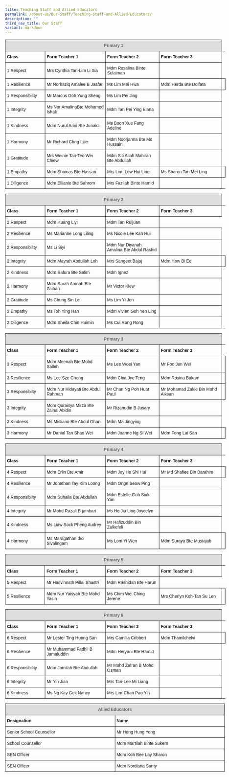 ```yaml
---
title: Teaching Staff and Allied Educators
permalink: /about-us/Our-Staff/Teaching-Staff-and-Allied-Educators/
description: ""
third_nav_title: Our Staff
variant: markdown
---
```

<style type="text/css">
.tg  {border-collapse:collapse;border-spacing:0;}
.tg td{border-color:black;border-style:solid;border-width:1px;font-family:Arial, sans-serif;font-size:14px;
  overflow:hidden;padding:10px 5px;word-break:normal;}
.tg th{border-color:black;border-style:solid;border-width:1px;font-family:Arial, sans-serif;font-size:14px;
  font-weight:normal;overflow:hidden;padding:10px 5px;word-break:normal;}
.tg .tg-cly1{text-align:left;vertical-align:middle}
.tg .tg-1wig{font-weight:bold;text-align:left;vertical-align:top}
.tg .tg-a4yv{background-color:#DDD;color:#666;font-weight:bold;text-align:center;vertical-align:top}
</style>
<table class="tg" style="undefined;table-layout: fixed; width: 720px">
<colgroup>
<col style="width: 131px">
<col style="width: 201px">
<col style="width: 179px">
<col style="width: 209px">
</colgroup>
<thead>
  <tr>
    <th class="tg-a4yv" colspan="4">Primary 1<br></th>
  </tr>
</thead>
<tbody>
  <tr>
    <td class="tg-1wig">Class</td>
    <td class="tg-1wig">Form Teacher 1</td>
    <td class="tg-1wig">Form Teacher 2</td>
    <td class="tg-1wig">Form Teacher 3</td>
  </tr>
  <tr>
    <td class="tg-cly1">1 Respect</td>
    <td class="tg-cly1">Mrs Cynthia Tan-Lim Li Xia</td>
    <td class="tg-cly1">Mdm Rosalina Binte Sulaiman</td>
    <td class="tg-cly1"></td>
  </tr>
  <tr>
    <td class="tg-cly1">1 Resilience</td>
    <td class="tg-cly1">Mr Norhaziq Amalee B Jaafar</td>
    <td class="tg-cly1">Ms Lim Mei Hwa</td>
		<td class="tg-cly1">Mdm Herda Bte Dolfata</td>
    <td class="tg-cly1"></td>
  </tr>
  <tr>
    <td class="tg-cly1">1 Responsibility</td>
    <td class="tg-cly1">Mr Marcus Goh Yong Sheng</td>
    <td class="tg-cly1">Ms Lim Pei Jing</td>
    <td class="tg-cly1"></td>
  </tr>
  <tr>
    <td class="tg-cly1">1 Integrity</td>
    <td class="tg-cly1">Ms Nur AmalinaBte Mohamed Ishak</td>
    <td class="tg-cly1">Mdm Tan Pei Ying Elana</td>
    <td class="tg-cly1"></td>
  </tr>
  <tr>
    <td class="tg-cly1">1 Kindness</td>
    <td class="tg-cly1">Mdm Nurul Arini Bte Junaidi</td>
    <td class="tg-cly1">Ms Boon Xue Fang Adeline</td>
    <td class="tg-cly1"></td>
  </tr>
  <tr>
    <td class="tg-cly1">1 Harmony</td>
    <td class="tg-cly1">Mr Richard Chng Lijie</td>
    <td class="tg-cly1">Mdm Noorjanna Bte Md Hussain</td>
    <td class="tg-cly1"></td>
  </tr>
  <tr>
    <td class="tg-cly1">1 Gratitude</td>
    <td class="tg-cly1">Mrs Weinie Tan-Teo Wei Chiew</td>
    <td class="tg-cly1">Mdm Siti Aliah Mahirah Bte Abdullah</td>
    <td class="tg-cly1"></td>
  </tr>
  <tr>
    <td class="tg-cly1">1 Empathy</td>
    <td class="tg-cly1">Mdm Shainas Bte Hassan</td>
    <td class="tg-cly1">Mrs Lim_Low Hui Ling</td>
		<td class="tg-cly1">Ms Sharon Tan Mei Ling</td>
		<td class="tg-cly1"></td>
   </tr>
	<tr>
    <td class="tg-cly1">1 Diligence</td>
    <td class="tg-cly1">Mdm Ellianie Bte Sahrom</td>
    <td class="tg-cly1">Mrs Fazilah Binte Hamid</td>
		<td class="tg-0lax"></td>
	</tr>
	</tbody>
</table>

<style type="text/css">
.tg  {border-collapse:collapse;border-spacing:0;}
.tg td{border-color:black;border-style:solid;border-width:1px;font-family:Arial, sans-serif;font-size:14px;
  overflow:hidden;padding:10px 5px;word-break:normal;}
.tg th{border-color:black;border-style:solid;border-width:1px;font-family:Arial, sans-serif;font-size:14px;
  font-weight:normal;overflow:hidden;padding:10px 5px;word-break:normal;}
.tg .tg-cly1{text-align:left;vertical-align:middle}
.tg .tg-1wig{font-weight:bold;text-align:left;vertical-align:top}
.tg .tg-a4yv{background-color:#DDD;color:#666;font-weight:bold;text-align:center;vertical-align:top}
.tg .tg-0lax{text-align:left;vertical-align:top}
</style>
<table class="tg" style="undefined;table-layout: fixed; width: 720px">
<colgroup>
<col style="width: 131px">
<col style="width: 201px">
<col style="width: 179px">
<col style="width: 209px">
</colgroup>
<thead>
  <tr>
    <th class="tg-a4yv" colspan="4">Primary 2<br></th>
  </tr>
</thead>
<tbody>
  <tr>
    <td class="tg-1wig">Class</td>
    <td class="tg-1wig">Form Teacher 1</td>
    <td class="tg-1wig">Form Teacher 2</td>
    <td class="tg-1wig">Form Teacher 3</td>
  </tr>
  <tr>
    <td class="tg-cly1">2 Respect</td>
    <td class="tg-cly1">Mdm Huang Liyi</td>
    <td class="tg-cly1">Mdm Tan Ruijuan</td>
  </tr>
  <tr>
    <td class="tg-cly1">2 Resilience</td>
    <td class="tg-cly1">Ms Marianne Long Liling</td>
    <td class="tg-cly1">Ms Nicole Lee Kah Hui</td>
  <td class="tg-cly1"></td>  
  </tr>
  <tr>
    <td class="tg-cly1">2 Responsibility</td>
    <td class="tg-cly1">Ms Li Siyi</td>
    <td class="tg-cly1">Mdm Nur Diyanah Amalina Bte Abdul Rashid</td>
    <td class="tg-cly1"></td>
  </tr>
  <tr>
    <td class="tg-cly1">2 Integrity</td>
    <td class="tg-cly1">Mdm Mayrah Abdullah Loh</td>
    <td class="tg-cly1">Mrs Sangeet Bajaj</td>
		<td class="tg-cly1">Mdm How Bi Ee</td>
    <td class="tg-cly1"></td>
	</tr>
  <tr>
    <td class="tg-cly1">2 Kindness</td>
    <td class="tg-cly1">Mdm Safura Bte Salim </td>
    <td class="tg-cly1">Mdm Ignez</td>
  <td class="tg-cly1"></td>  
	</tr>
  <tr>
    <td class="tg-cly1">2 Harmony</td>
    <td class="tg-cly1">Mdm Sarah Amnah Bte Zaihan</td>
    <td class="tg-cly1">Mr Victor Kiew</td>
		<td class="tg-cly1"></td>
  </tr>
  <tr>
    <td class="tg-cly1">2 Gratitude</td>
    <td class="tg-cly1">Ms Chung Sin Le</td>
    <td class="tg-cly1">Ms Lim Yi Jen</td>
		<td class="tg-cly1"></td>
  </tr>
	<tr>
    <td class="tg-cly1">2 Empathy</td>
    <td class="tg-cly1">Ms Toh Ying Han</td>
    <td class="tg-cly1">Mdm Vivien Goh Yen Ling</td>
		<td class="tg-0lax"></td>
  </tr>
	<tr>
    <td class="tg-cly1">2 Diligence</td>
    <td class="tg-cly1">Mdm Sheila Chin Huimin</td>
    <td class="tg-cly1">Ms Cui Rong Rong</td>
		<td class="tg-0lax"></td>
  </tr>
</tbody>
</table>

<style type="text/css">
.tg  {border-collapse:collapse;border-spacing:0;}
.tg td{border-color:black;border-style:solid;border-width:1px;font-family:Arial, sans-serif;font-size:14px;
  overflow:hidden;padding:10px 5px;word-break:normal;}
.tg th{border-color:black;border-style:solid;border-width:1px;font-family:Arial, sans-serif;font-size:14px;
  font-weight:normal;overflow:hidden;padding:10px 5px;word-break:normal;}
.tg .tg-cly1{text-align:left;vertical-align:middle}
.tg .tg-1wig{font-weight:bold;text-align:left;vertical-align:top}
.tg .tg-a4yv{background-color:#DDD;color:#666;font-weight:bold;text-align:center;vertical-align:top}
.tg .tg-0lax{text-align:left;vertical-align:top}
</style>
<table class="tg" style="undefined;table-layout: fixed; width: 720px">
<colgroup>
<col style="width: 131px">
<col style="width: 201px">
<col style="width: 179px">
<col style="width: 209px">
</colgroup>
<thead>
  <tr>
    <th class="tg-a4yv" colspan="4">Primary 3<br></th>
  </tr>
</thead>
<tbody>
  <tr>
    <td class="tg-1wig">Class</td>
    <td class="tg-1wig">Form Teacher 1</td>
    <td class="tg-1wig">Form Teacher 2</td>
    <td class="tg-1wig">Form Teacher 3</td>
  </tr>
  <tr>
    <td class="tg-cly1">3 Respect</td>
    <td class="tg-cly1">Mdm Meenah Bte Mohd Salleh </td>
    <td class="tg-cly1">Ms Lee Woei Yan</td>
    <td class="tg-cly1">Mr Foo Jun Wei</td>
		<td class="tg-cly1"></td>
  </tr>
  <tr>
    <td class="tg-cly1">3 Resilience</td>
    <td class="tg-cly1">Ms Lee Sze Cheng</td>
    <td class="tg-cly1">Mdm Chia Jye Teng</td>
		<td class="tg-cly1">Mdm Rosina Bakam</td>
		<td class="tg-cly1"></td>
  </tr>
	<tr>
    <td class="tg-cly1">3 Responsibilty</td>
    <td class="tg-cly1">Mdm Nur Hidayati Bte Abdul Rahman</td>
    <td class="tg-cly1">Mr Chan Ng Poh Huat Paul</td>
		<td class="tg-cly1">Mr Mohamad Zakie Bin Mohd Aiksan</td>
		<td class="tg-cly1"></td>
  </tr>
	<tr>
    <td class="tg-cly1">3 Integrity</td>
    <td class="tg-cly1">Mdm Quraisya Mirza Bte Zainal Abidin</td>
    <td class="tg-cly1">Mr Rizanudin B Jusary</td>
		<td class="tg-cly1"></td>
  </tr>
	<tr>
    <td class="tg-cly1">3 Kindness</td>
    <td class="tg-cly1">Ms Misliano Bte Abdul Ghani</td>
    <td class="tg-cly1">Mdm Ma Jingying</td>
		<td class="tg-0lax"></td>
  </tr>
	<tr>
    <td class="tg-cly1">3 Harmony</td>
    <td class="tg-cly1">Mr Danial Tan Shao Wei</td>
    <td class="tg-cly1">Mdm Joanne Ng Si Wei</td>
		<td class="tg-cly1">Mdm Fong Lai San</td>
		<td class="tg-0lax"></td>
  </tr>
</tbody>
</table>

<style type="text/css">
.tg  {border-collapse:collapse;border-spacing:0;}
.tg td{border-color:black;border-style:solid;border-width:1px;font-family:Arial, sans-serif;font-size:14px;
  overflow:hidden;padding:10px 5px;word-break:normal;}
.tg th{border-color:black;border-style:solid;border-width:1px;font-family:Arial, sans-serif;font-size:14px;
  font-weight:normal;overflow:hidden;padding:10px 5px;word-break:normal;}
.tg .tg-cly1{text-align:left;vertical-align:middle}
.tg .tg-1wig{font-weight:bold;text-align:left;vertical-align:top}
.tg .tg-a4yv{background-color:#DDD;color:#666;font-weight:bold;text-align:center;vertical-align:top}
.tg .tg-0lax{text-align:left;vertical-align:top}
</style>
<table class="tg" style="undefined;table-layout: fixed; width: 720px">
<colgroup>
<col style="width: 131px">
<col style="width: 201px">
<col style="width: 179px">
<col style="width: 209px">
</colgroup>
<thead>
  <tr>
    <th class="tg-a4yv" colspan="4">Primary 4<br></th>
  </tr>
</thead>
<tbody>
  <tr>
    <td class="tg-1wig">Class</td>
    <td class="tg-1wig">Form Teacher 1</td>
    <td class="tg-1wig">Form Teacher 2</td>
    <td class="tg-1wig">Form Teacher 3</td>
  </tr>
  <tr>
    <td class="tg-cly1">4 Respect</td>
    <td class="tg-cly1">Mdm Erlin Bte Amir</td>
    <td class="tg-cly1">Mdm Joy Ho Shi Hui</td>
		<td class="tg-cly1">Mr Md Shafiee Bin Barahim</td>
    <td class="tg-cly1"></td>
  </tr>
  <tr>
    <td class="tg-cly1">4 Resilience</td>
    <td class="tg-cly1">Mr Jonathan Tay Kim Loong</td>
    <td class="tg-cly1">Mdm Ongn Seow Ping</td>
		<td class="tg-0lax"></td>
  </tr>
		<tr>
    <td class="tg-cly1">4 Responsibilty</td>
    <td class="tg-cly1">Mdm Suhaila Bte Abdullah</td>
    <td class="tg-cly1">Mdm Estelle Goh Siok Yan</td>
		<td class="tg-cly1"></td>
  </tr>
	<tr>
    <td class="tg-cly1">4 Integrity</td>
    <td class="tg-cly1">Mr Mohd Razali B jambari</td>
    <td class="tg-cly1">Ms Ho Jia Ling Joycelyn</td>
		<td class="tg-cly1"></td>
  </tr>
	<tr>
    <td class="tg-cly1">4 Kindness</td>
    <td class="tg-cly1">Ms Liaw Sock Pheng Audrey</td>
    <td class="tg-cly1">Mr Hafizuddin Bin Zulkefeli</td>
		<td class="tg-0lax"></td>
  </tr>
	<tr>
    <td class="tg-cly1">4 Harmony</td>
    <td class="tg-cly1">Ms Maragathan d/o Sivalingam</td>
    <td class="tg-cly1">Ms Lom Yi Wen</td>
		<td class="tg-cly1">Mdm Suraya Bte Mustajab</td>
		<td class="tg-0lax"></td>
  </tr>
</tbody>
</table>

<style type="text/css">
.tg  {border-collapse:collapse;border-spacing:0;}
.tg td{border-color:black;border-style:solid;border-width:1px;font-family:Arial, sans-serif;font-size:14px;
  overflow:hidden;padding:10px 5px;word-break:normal;}
.tg th{border-color:black;border-style:solid;border-width:1px;font-family:Arial, sans-serif;font-size:14px;
  font-weight:normal;overflow:hidden;padding:10px 5px;word-break:normal;}
.tg .tg-cly1{text-align:left;vertical-align:middle}
.tg .tg-1wig{font-weight:bold;text-align:left;vertical-align:top}
.tg .tg-a4yv{background-color:#DDD;color:#666;font-weight:bold;text-align:center;vertical-align:top}
</style>
<table class="tg" style="undefined;table-layout: fixed; width: 720px">
<colgroup>
<col style="width: 131px">
<col style="width: 201px">
<col style="width: 179px">
<col style="width: 209px">
</colgroup>
<thead>
  <tr>
    <th class="tg-a4yv" colspan="4">Primary 5<br></th>
  </tr>
</thead>
<tbody>
  <tr>
    <td class="tg-1wig">Class</td>
    <td class="tg-1wig">Form Teacher 1</td>
    <td class="tg-1wig">Form Teacher 2</td>
    <td class="tg-1wig">Form Teacher 3</td>
  </tr>
  <tr>
    <td class="tg-cly1">5 Respect</td>
    <td class="tg-cly1">Mr Hasvinnath Pillai Shastri</td>
    <td class="tg-cly1">Mdm Rashidah Bte Harun</td>
  </tr>
  <tr>
    <td class="tg-cly1">5 Resilience</td>
    <td class="tg-cly1">Mdm Nur Yaisyah Bte Mohd Yasin</td>
    <td class="tg-cly1">Ms Chim Wei Ching Jerene</td>
		<td class="tg-cly1">Mrs Cherlyn Koh-Tan Su Len</td>
    <td class="tg-cly1"></td>
  </tr>
</tbody>
</table>


<style type="text/css">
.tg  {border-collapse:collapse;border-spacing:0;}
.tg td{border-color:black;border-style:solid;border-width:1px;font-family:Arial, sans-serif;font-size:14px;
  overflow:hidden;padding:10px 5px;word-break:normal;}
.tg th{border-color:black;border-style:solid;border-width:1px;font-family:Arial, sans-serif;font-size:14px;
  font-weight:normal;overflow:hidden;padding:10px 5px;word-break:normal;}
.tg .tg-cly1{text-align:left;vertical-align:middle}
.tg .tg-1wig{font-weight:bold;text-align:left;vertical-align:top}
.tg .tg-a4yv{background-color:#DDD;color:#666;font-weight:bold;text-align:center;vertical-align:top}
.tg .tg-0lax{text-align:left;vertical-align:top}
</style>
<table class="tg" style="undefined;table-layout: fixed; width: 720px">
<colgroup>
<col style="width: 131px">
<col style="width: 201px">
<col style="width: 179px">
<col style="width: 209px">
</colgroup>
<thead>
  <tr>
    <th class="tg-a4yv" colspan="4">Primary 6<br></th>
  </tr>
</thead>
<tbody>
  <tr>
    <td class="tg-1wig">Class</td>
    <td class="tg-1wig">Form Teacher 1</td>
    <td class="tg-1wig">Form Teacher 2</td>
    <td class="tg-1wig">Form Teacher 3</td>
  </tr>
  <tr>
    <td class="tg-cly1">6 Respect</td>
    <td class="tg-cly1">Mr Lester Ting Huong San</td>
    <td class="tg-cly1">Mrs Camilia Cribbert</td>
		<td class="tg-cly1">Mdm Thamilchelvi </td>
		<td class="tg-cly1"></td>
  </tr>
	<tr>
    <td class="tg-cly1">6 Resilience</td>
    <td class="tg-cly1">Mr Muhammad Fadhli B Jamaluddin</td>
    <td class="tg-cly1">Mdm Heryani Bte Hamid</td>
    <td class="tg-cly1"></td>
  </tr>
  <tr>
    <td class="tg-cly1">6 Responsibility</td>
    <td class="tg-cly1">Mdm Jamilah Bte Abdullah</td>
		<td class="tg-cly1">Mr Mohd Zafran B Mohd Osman</td>
    <td class="tg-0lax"></td>
  </tr>
	<tr>
    <td class="tg-cly1">6 Integrity</td>
    <td class="tg-cly1">Mr Yin Jian</td>
    <td class="tg-cly1">Mrs Tan-Lee Mi Liang</td>
		<td class="tg-cly1"></td>
  </tr>
		<tr>
    <td class="tg-cly1">6 Kindness</td>
    <td class="tg-cly1">Ms Ng Kay Gek Nancy</td>
    <td class="tg-cly1">Mrs Lim-Chan Pao Yin</td>
		<td class="tg-cly1"></td>
  </tr>
	
</tbody>
</table>


<style type="text/css">
.tg  {border-collapse:collapse;border-spacing:0;}
.tg td{border-color:black;border-style:solid;border-width:1px;font-family:Arial, sans-serif;font-size:14px;
  overflow:hidden;padding:10px 5px;word-break:normal;}
.tg th{border-color:black;border-style:solid;border-width:1px;font-family:Arial, sans-serif;font-size:14px;
  font-weight:normal;overflow:hidden;padding:10px 5px;word-break:normal;}
.tg .tg-cly1{text-align:left;vertical-align:middle}
.tg .tg-1wig{font-weight:bold;text-align:left;vertical-align:top}
.tg .tg-a4yv{background-color:#DDD;color:#666;font-weight:bold;text-align:center;vertical-align:top}
</style>
<table class="tg" style="undefined;table-layout: fixed; width: 718px">
<colgroup>
<col style="width: 359px">
<col style="width: 359px">
</colgroup>
<thead>
  <tr>
    <th class="tg-a4yv" colspan="2">Allied Educators<br></th>
  </tr>
</thead>
<tbody>
  <tr>
    <td class="tg-1wig">Designation</td>
    <td class="tg-1wig">Name</td>
  </tr>
  <tr>
    <td class="tg-cly1">Senior School Counsellor</td>
    <td class="tg-cly1">Mr Heng Hung Yong</td>
  </tr>
  <tr>
    <td class="tg-cly1">School Counsellor</td>
    <td class="tg-cly1">Mdm Martilah Binte Sukern</td>
  </tr>
  <tr>
    <td class="tg-cly1">SEN Officer</td>
    <td class="tg-cly1">Mdm Koh Bee Lay Sharon</td>
  </tr>
  <tr>
    <td class="tg-cly1">SEN Officer</td>
    <td class="tg-cly1">Mdm Nordiana Santy</td>
  </tr>
</tbody>
</table>